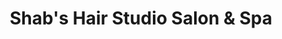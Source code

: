 ---
title: "Shab's Hair Studio Salon & Spa"
url: /karachi/shabs-hair-studio-salon-and-spa/
shop: beauty
---